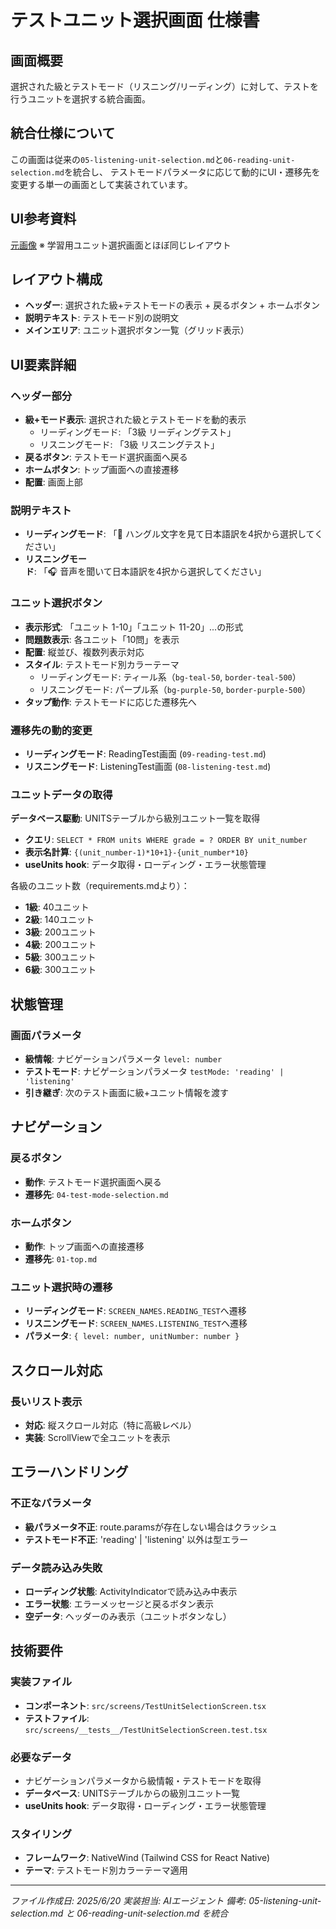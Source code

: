 # テストユニット選択画面 仕様書

## 画面概要
選択された級とテストモード（リスニング/リーディング）に対して、テストを行うユニットを選択する統合画面。

## 統合仕様について
この画面は従来の`05-listening-unit-selection.md`と`06-reading-unit-selection.md`を統合し、
テストモードパラメータに応じて動的にUI・遷移先を変更する単一の画面として実装されています。

## UI参考資料
[元画像](../../docs/original-materials/ユニット選択.png)
※ 学習用ユニット選択画面とほぼ同じレイアウト

## レイアウト構成
- **ヘッダー**: 選択された級+テストモードの表示 + 戻るボタン + ホームボタン
- **説明テキスト**: テストモード別の説明文
- **メインエリア**: ユニット選択ボタン一覧（グリッド表示）

## UI要素詳細

### ヘッダー部分
- **級+モード表示**: 選択された級とテストモードを動的表示
  - リーディングモード: 「3級 リーディングテスト」
  - リスニングモード: 「3級 リスニングテスト」
- **戻るボタン**: テストモード選択画面へ戻る
- **ホームボタン**: トップ画面への直接遷移
- **配置**: 画面上部

### 説明テキスト
- **リーディングモード**: 「📖 ハングル文字を見て日本語訳を4択から選択してください」
- **リスニングモード**: 「🎧 音声を聞いて日本語訳を4択から選択してください」

### ユニット選択ボタン
- **表示形式**: 「ユニット 1-10」「ユニット 11-20」...の形式
- **問題数表示**: 各ユニット「10問」を表示
- **配置**: 縦並び、複数列表示対応
- **スタイル**: テストモード別カラーテーマ
  - リーディングモード: ティール系（`bg-teal-50`, `border-teal-500`）
  - リスニングモード: パープル系（`bg-purple-50`, `border-purple-500`）
- **タップ動作**: テストモードに応じた遷移先へ

### 遷移先の動的変更
- **リーディングモード**: ReadingTest画面 (`09-reading-test.md`)
- **リスニングモード**: ListeningTest画面 (`08-listening-test.md`)

### ユニットデータの取得
**データベース駆動**: UNITSテーブルから級別ユニット一覧を取得
- **クエリ**: `SELECT * FROM units WHERE grade = ? ORDER BY unit_number`
- **表示名計算**: `{(unit_number-1)*10+1}-{unit_number*10}`
- **useUnits hook**: データ取得・ローディング・エラー状態管理

各級のユニット数（requirements.mdより）：
- **1級**: 40ユニット
- **2級**: 140ユニット
- **3級**: 200ユニット
- **4級**: 200ユニット
- **5級**: 300ユニット
- **6級**: 300ユニット

## 状態管理

### 画面パラメータ
- **級情報**: ナビゲーションパラメータ `level: number`
- **テストモード**: ナビゲーションパラメータ `testMode: 'reading' | 'listening'`
- **引き継ぎ**: 次のテスト画面に級+ユニット情報を渡す

## ナビゲーション

### 戻るボタン
- **動作**: テストモード選択画面へ戻る
- **遷移先**: `04-test-mode-selection.md`

### ホームボタン
- **動作**: トップ画面への直接遷移
- **遷移先**: `01-top.md`

### ユニット選択時の遷移
- **リーディングモード**: `SCREEN_NAMES.READING_TEST`へ遷移
- **リスニングモード**: `SCREEN_NAMES.LISTENING_TEST`へ遷移
- **パラメータ**: `{ level: number, unitNumber: number }`

## スクロール対応

### 長いリスト表示
- **対応**: 縦スクロール対応（特に高級レベル）
- **実装**: ScrollViewで全ユニットを表示

## エラーハンドリング

### 不正なパラメータ
- **級パラメータ不正**: route.paramsが存在しない場合はクラッシュ
- **テストモード不正**: 'reading' | 'listening' 以外は型エラー

### データ読み込み失敗
- **ローディング状態**: ActivityIndicatorで読み込み中表示
- **エラー状態**: エラーメッセージと戻るボタン表示
- **空データ**: ヘッダーのみ表示（ユニットボタンなし）

## 技術要件

### 実装ファイル
- **コンポーネント**: `src/screens/TestUnitSelectionScreen.tsx`
- **テストファイル**: `src/screens/__tests__/TestUnitSelectionScreen.test.tsx`

### 必要なデータ
- ナビゲーションパラメータから級情報・テストモードを取得
- **データベース**: UNITSテーブルからの級別ユニット一覧
- **useUnits hook**: データ取得・ローディング・エラー状態管理

### スタイリング
- **フレームワーク**: NativeWind (Tailwind CSS for React Native)
- **テーマ**: テストモード別カラーテーマ適用

---
*ファイル作成日: 2025/6/20*
*実装担当: AIエージェント*
*備考: 05-listening-unit-selection.md と 06-reading-unit-selection.md を統合*